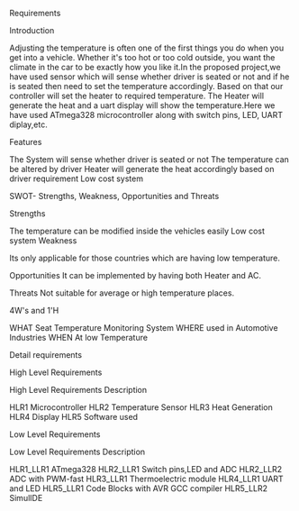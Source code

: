 Requirements

Introduction

Adjusting the temperature is often one of the first things you do when you get into a vehicle. Whether it's too hot or too cold outside, you want the climate in the car to be exactly how you like it.In the proposed project,we have used sensor which will sense whether driver is seated or not and if he is seated then need to set the temperature accordingly. Based on that our controller will set the heater to required temperature. The Heater will generate the heat and a uart display will show the temperature.Here we have used ATmega328 microcontroller along with switch pins, LED, UART diplay,etc.

Features

The System will sense whether driver is seated or not
The temperature can be altered by driver
Heater will generate the heat accordingly based on driver requirement
Low cost system

SWOT- Strengths, Weakness, Opportunities and Threats

Strengths

The temperature can be modified inside the vehicles easily
Low cost system
Weakness

Its only applicable for those countries which are having low temperature.

Opportunities
It can be implemented by having both Heater and AC.

Threats
Not suitable for average or high temperature places.

4W's and 1'H

WHAT
Seat Temperature Monitoring System
WHERE
used in Automotive Industries
WHEN
At low Temperature

Detail requirements

High Level Requirements

High Level Requirements	Description

HLR1	Microcontroller
HLR2	Temperature Sensor
HLR3	Heat Generation
HLR4	Display
HLR5	Software used

Low Level Requirements

Low Level Requirements	Description

HLR1_LLR1	ATmega328
HLR2_LLR1	Switch pins,LED and ADC
HLR2_LLR2	ADC with PWM-fast
HLR3_LLR1	Thermoelectric module
HLR4_LLR1	UART and LED
HLR5_LLR1	Code Blocks with AVR GCC compiler
HLR5_LLR2	SimulIDE
